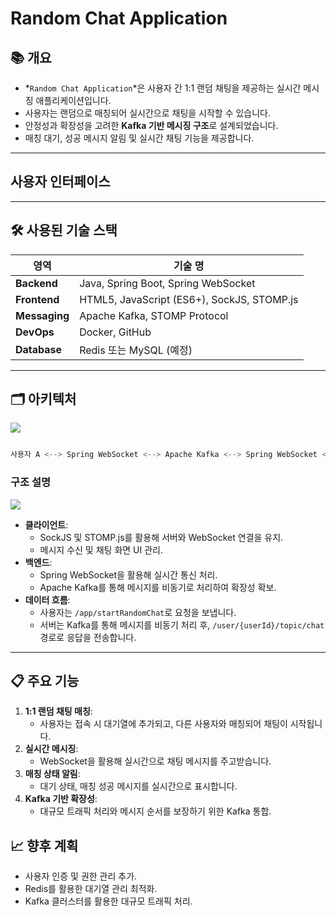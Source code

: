 # **Random Chat Application**

## **📚 개요**

- *`Random Chat Application`*은 사용자 간 1:1 랜덤 채팅을 제공하는 실시간 메시징 애플리케이션입니다.
- 사용자는 랜덤으로 매칭되어 실시간으로 채팅을 시작할 수 있습니다.
- 안정성과 확장성을 고려한 **Kafka 기반 메시징 구조**로 설계되었습니다.
- 매칭 대기, 성공 메시지 알림 및 실시간 채팅 기능을 제공합니다.

---
## 사용자 인터페이스


---

## **🛠️ 사용된 기술 스택**

| **영역** | **기술 명** |
| --- | --- |
| **Backend** | Java, Spring Boot, Spring WebSocket |
| **Frontend** | HTML5, JavaScript (ES6+), SockJS, STOMP.js |
| **Messaging** | Apache Kafka, STOMP Protocol |
| **DevOps** | Docker, GitHub |
| **Database** | Redis 또는 MySQL (예정) |

---

## **🗂️ 아키텍처**

<img src="https://github.com/user-attachments/assets/7fab3a6d-543d-46ac-a937-1ce42198f074"/>

```rust

사용자 A <--> Spring WebSocket <--> Apache Kafka <--> Spring WebSocket <--> 사용자 B

```

### **구조 설명**

<img src="https://github.com/user-attachments/assets/5e7a354e-0e7c-402e-ad77-98efd28f9857"/>

- **클라이언트**:
    - SockJS 및 STOMP.js를 활용해 서버와 WebSocket 연결을 유지.
    - 메시지 수신 및 채팅 화면 UI 관리.
- **백엔드**:
    - Spring WebSocket을 활용해 실시간 통신 처리.
    - Apache Kafka를 통해 메시지를 비동기로 처리하여 확장성 확보.
- **데이터 흐름**:
    - 사용자는 `/app/startRandomChat`로 요청을 보냅니다.
    - 서버는 Kafka를 통해 메시지를 비동기 처리 후, `/user/{userId}/topic/chat` 경로로 응답을 전송합니다.

---

## **📋 주요 기능**

1. **1:1 랜덤 채팅 매칭**:
    - 사용자는 접속 시 대기열에 추가되고, 다른 사용자와 매칭되어 채팅이 시작됩니다.
2. **실시간 메시징**:
    - WebSocket을 활용해 실시간으로 채팅 메시지를 주고받습니다.
3. **매칭 상태 알림**:
    - 대기 상태, 매칭 성공 메시지를 실시간으로 표시합니다.
4. **Kafka 기반 확장성**:
    - 대규모 트래픽 처리와 메시지 순서를 보장하기 위한 Kafka 통합.
  

## **📈 향후 계획**
- 사용자 인증 및 권한 관리 추가.
- Redis를 활용한 대기열 관리 최적화.
- Kafka 클러스터를 활용한 대규모 트래픽 처리.
